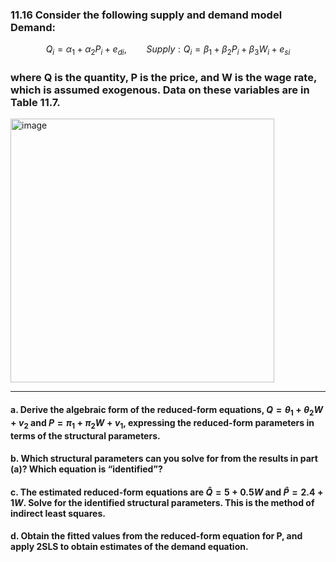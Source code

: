 ### 11.16 Consider the following supply and demand model Demand: 
$$
Q_i = \alpha_1 + \alpha_2 P_i + e_{di}, \qquad Supply: Q_i = \beta_1 + \beta_2 P_i + \beta_3 W_i + e_{si}
$$
### where Q is the quantity, P is the price, and W is the wage rate, which is assumed exogenous. Data on these variables are in Table 11.7.
<img width="422" alt="image" src="https://github.com/user-attachments/assets/8f250636-ca15-484b-ac50-ffc91f227bd4" />

---
#### a. Derive the algebraic form of the reduced-form equations, $Q = \theta_1 + \theta_2 W + v_2$ and $P = \pi_1 + \pi_2 W + v_1$, expressing the reduced-form parameters in terms of the structural parameters.

#### b. Which structural parameters can you solve for from the results in part (a)? Which equation is “identified”?

#### c. The estimated reduced-form equations are $\hat{Q} = 5 + 0.5W$ and $\hat{P} = 2.4 + 1W$. Solve for the identified structural parameters. This is the method of indirect least squares.

#### d. Obtain the fitted values from the reduced-form equation for P, and apply 2SLS to obtain estimates of the demand equation.
